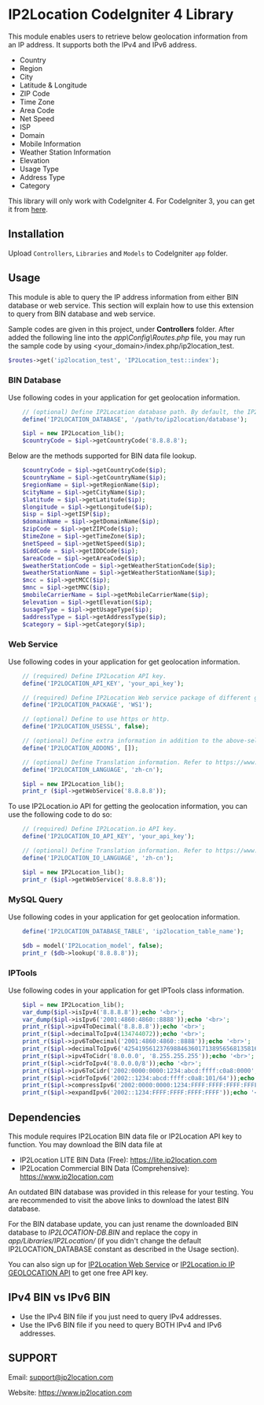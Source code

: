 IP2Location CodeIgniter 4 Library
===============================
This module enables users to retrieve below geolocation information from an IP address. It supports both the IPv4 and IPv6 address.

* Country
* Region
* City
* Latitude & Longitude
* ZIP Code
* Time Zone
* Area Code
* Net Speed
* ISP
* Domain
* Mobile Information
* Weather Station Information
* Elevation
* Usage Type
* Address Type
* Category

This library will only work with CodeIgniter 4. For CodeIgniter 3, you can get it from [here](https://github.com/ip2location/codeigniter-ip2location).


## Installation
Upload `Controllers`, `Libraries` and `Models` to CodeIgniter `app` folder.

## Usage
This module is able to query the IP address information from either BIN database or web service. This section will explain how to use this extension to query from BIN database and web service.

Sample codes are given in this project, under **Controllers** folder. After added the following line into the *app\Config\Routes.php* file, you may run the sample code by using <your_domain>/index.php/ip2location_test. 
```php
$routes->get('ip2location_test', 'IP2Location_test::index');
```

### BIN Database
Use following codes in your application for get geolocation information.
```php
    // (optional) Define IP2Location database path. By default, the IP2LOCATION_DATABASE is pointed to *app/Libraries/IP2Location/IP2LOCATION-DB.BIN* if you choose not to change the original settings.
    define('IP2LOCATION_DATABASE', '/path/to/ip2location/database');

    $ipl = new IP2Location_lib();
    $countryCode = $ipl->getCountryCode('8.8.8.8');
```

Below are the methods supported for BIN data file lookup.
```php
    $countryCode = $ipl->getCountryCode($ip);
    $countryName = $ipl->getCountryName($ip);
    $regionName = $ipl->getRegionName($ip);
    $cityName = $ipl->getCityName($ip);
    $latitude = $ipl->getLatitude($ip);
    $longitude = $ipl->getLongitude($ip);
    $isp = $ipl->getISP($ip);
    $domainName = $ipl->getDomainName($ip);
    $zipCode = $ipl->getZIPCode($ip);
    $timeZone = $ipl->getTimeZone($ip);
    $netSpeed = $ipl->getNetSpeed($ip);
    $iddCode = $ipl->getIDDCode($ip);
    $areaCode = $ipl->getAreaCode($ip);
    $weatherStationCode = $ipl->getWeatherStationCode($ip);
    $weatherStationName = $ipl->getWeatherStationName($ip);
    $mcc = $ipl->getMCC($ip);
    $mnc = $ipl->getMNC($ip);
    $mobileCarrierName = $ipl->getMobileCarrierName($ip);
    $elevation = $ipl->getElevation($ip);
    $usageType = $ipl->getUsageType($ip);
    $addressType = $ipl->getAddressType($ip);
    $category = $ipl->getCategory($ip);
```

### Web Service
Use following codes in your application for get geolocation information.
```php
    // (required) Define IP2Location API key.
    define('IP2LOCATION_API_KEY', 'your_api_key');

    // (required) Define IP2Location Web service package of different granularity of return information.
    define('IP2LOCATION_PACKAGE', 'WS1');

    // (optional) Define to use https or http.
    define('IP2LOCATION_USESSL', false);

    // (optional) Define extra information in addition to the above-selected package. Refer to https://www.ip2location.com/web-service/ip2location for the list of available addons.
    define('IP2LOCATION_ADDONS', []);

    // (optional) Define Translation information. Refer to https://www.ip2location.com/web-service/ip2location for available languages.
    define('IP2LOCATION_LANGUAGE', 'zh-cn');

    $ipl = new IP2Location_lib();
    print_r ($ipl->getWebService('8.8.8.8'));
```

To use IP2Location.io API for getting the geolocation information, you can use the following code to do so:
```php
	// (required) Define IP2Location.io API key.
    define('IP2LOCATION_IO_API_KEY', 'your_api_key');

    // (optional) Define Translation information. Refer to https://www.ip2location.io/ip2location-documentation for available languages.
    define('IP2LOCATION_IO_LANGUAGE', 'zh-cn');

    $ipl = new IP2Location_lib();
    print_r ($ipl->getWebService('8.8.8.8'));
```

### MySQL Query
Use following codes in your application for get geolocation information.
```php
    define('IP2LOCATION_DATABASE_TABLE', 'ip2location_table_name');

    $db = model('IP2Location_model', false);
    print_r ($db->lookup('8.8.8.8'));
```

### IPTools
Use following codes in your application for get IPTools class information.
```php
    $ipl = new IP2Location_lib();
    var_dump($ipl->isIpv4('8.8.8.8'));echo '<br>';
    var_dump($ipl->isIpv6('2001:4860:4860::8888'));echo '<br>';
    print_r($ipl->ipv4ToDecimal('8.8.8.8'));echo '<br>';
    print_r($ipl->decimalToIpv4(134744072));echo '<br>';
    print_r($ipl->ipv6ToDecimal('2001:4860:4860::8888'));echo '<br>';
    print_r($ipl->decimalToIpv6('42541956123769884636017138956568135816'));echo '<br>';
    print_r($ipl->ipv4ToCidr('8.0.0.0', '8.255.255.255'));echo '<br>';
    print_r($ipl->cidrToIpv4('8.0.0.0/8'));echo '<br>';
    print_r($ipl->ipv6ToCidr('2002:0000:0000:1234:abcd:ffff:c0a8:0000', '2002:0000:0000:1234:ffff:ffff:ffff:ffff'));echo '<br>';
    print_r($ipl->cidrToIpv6('2002::1234:abcd:ffff:c0a8:101/64'));echo '<br>';
    print_r($ipl->compressIpv6('2002:0000:0000:1234:FFFF:FFFF:FFFF:FFFF'));echo '<br>';
    print_r($ipl->expandIpv6('2002::1234:FFFF:FFFF:FFFF:FFFF'));echo '<br>';
```

## Dependencies
This module requires IP2Location BIN data file or IP2Location API key to function. You may download the BIN data file at

* IP2Location LITE BIN Data (Free): https://lite.ip2location.com
* IP2Location Commercial BIN Data (Comprehensive): https://www.ip2location.com

An outdated BIN database was provided in this release for your testing. You are recommended to visit the above links to download the latest BIN database.

For the BIN database update, you can just rename the downloaded BIN database to *IP2LOCATION-DB.BIN* and replace the copy in *app/Libraries/IP2Location/* (if you didn't change the default IP2LOCATION_DATABASE constant as described in the Usage section).

You can also sign up for [IP2Location Web Service](https://www.ip2location.com/web-service/ip2location) or [IP2Location.io IP GEOLOCATION API](https://www.ip2location.io/sign-up) to get one free API key.

## IPv4 BIN vs IPv6 BIN
* Use the IPv4 BIN file if you just need to query IPv4 addresses.
* Use the IPv6 BIN file if you need to query BOTH IPv4 and IPv6 addresses.

## SUPPORT
Email: support@ip2location.com

Website: https://www.ip2location.com
